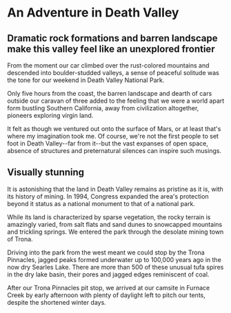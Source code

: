 # An Adventure in Death Valley #

## Dramatic rock formations and barren landscape make this valley feel like an unexplored frontier ##

From the moment our car climbed over the rust-colored mountains and descended into boulder-studded valleys, a sense of peaceful solitude was the tone for our weekend in Death Valley National Park.

Only five hours from the coast, the barren landscape and dearth of cars outside our caravan of three added to the feeling that we were a world apart form bustling Southern California, away from civilization altogether, pioneers exploring virgin land.

It felt as though we ventured out onto the surface of Mars, or at least that's where my imagination took me. Of course, we're not the first people to set foot in Death Valley--far from it--but the vast expanses of open space, absence of structures and preternatural silences can inspire such musings.

## Visually stunning ##

It is astonishing that the land in Death Valley remains as pristine as it is, with its history of mining. In 1994, Congress expanded the area's protection beyond  it status as a national monument to that of a national park.

While its land is characterized by sparse vegetation, the rocky terrain is amazingly varied, from salt flats and sand dunes to snowcapped mountains and trickling springs. We entered the park through the desolate mining town of Trona.

Driving into the park from the west meant we could stop by the Trona Pinnacles, jagged peaks formed underwater up to 100,000 years ago in the now dry Searles Lake. There are more than 500 of these unusual tufa spires in the dry lake basin, their pores and jagged edges reminiscent of coal.

After our Trona Pinnacles pit stop, we arrived at our camsite in Furnace Creek by early afternoon with plenty of daylight left to pitch our tents, despite the shortened winter days.
